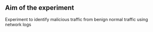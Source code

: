 <h2> Aim of the experiment</h2>
<p>Experiment to identify malicious traffic from benign normal traffic using network logs </p>

